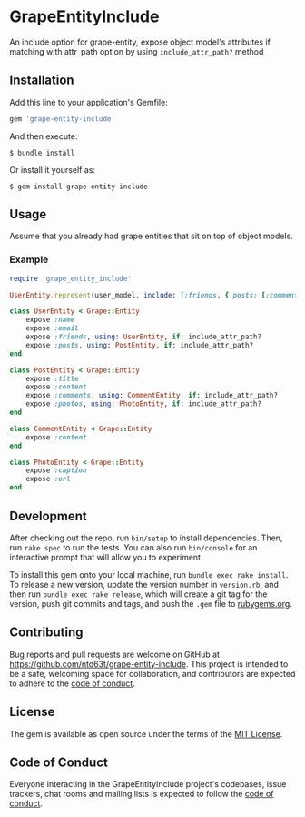 # GrapeEntityInclude

An include option for grape-entity, expose object model's attributes if matching with attr_path option by using `include_attr_path?` method

## Installation

Add this line to your application's Gemfile:

```ruby
gem 'grape-entity-include'
```

And then execute:

    $ bundle install

Or install it yourself as:

    $ gem install grape-entity-include

## Usage

Assume that you already had grape entities that sit on top of object models.

### Example
```ruby
require 'grape_entity_include'

UserEntity.represent(user_model, include: [:friends, { posts: [:comments, :photos] }])

class UserEntity < Grape::Entity
    expose :name
    expose :email
    expose :friends, using: UserEntity, if: include_attr_path?
    expose :posts, using: PostEntity, if: include_attr_path?
end

class PostEntity < Grape::Entity
    expose :title
    expose :content
    expose :comments, using: CommentEntity, if: include_attr_path?
    expose :photos, using: PhotoEntity, if: include_attr_path?
end

class CommentEntity < Grape::Entity
    expose :content
end

class PhotoEntity < Grape::Entity
    expose :caption
    expose :url
end

```

## Development

After checking out the repo, run `bin/setup` to install dependencies. Then, run `rake spec` to run the tests. You can also run `bin/console` for an interactive prompt that will allow you to experiment.

To install this gem onto your local machine, run `bundle exec rake install`. To release a new version, update the version number in `version.rb`, and then run `bundle exec rake release`, which will create a git tag for the version, push git commits and tags, and push the `.gem` file to [rubygems.org](https://rubygems.org).

## Contributing

Bug reports and pull requests are welcome on GitHub at https://github.com/ntd63t/grape-entity-include. This project is intended to be a safe, welcoming space for collaboration, and contributors are expected to adhere to the [code of conduct](https://github.com/ntd63t/grape-entity-include/blob/master/CODE_OF_CONDUCT.md).


## License

The gem is available as open source under the terms of the [MIT License](https://opensource.org/licenses/MIT).

## Code of Conduct

Everyone interacting in the GrapeEntityInclude project's codebases, issue trackers, chat rooms and mailing lists is expected to follow the [code of conduct](https://github.com/ntd63t/grape-entity-include/blob/master/CODE_OF_CONDUCT.md).
